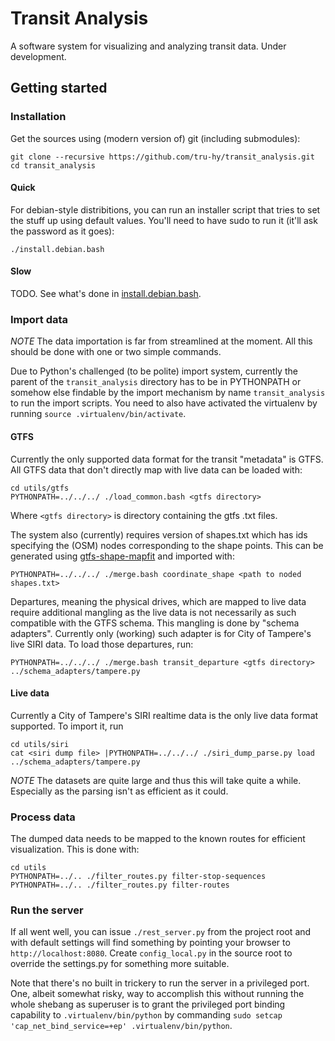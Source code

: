 # Transit Analysis

A software system for visualizing and analyzing transit data.
Under development.

## Getting started

### Installation

Get the sources using (modern version of) git (including submodules):

    git clone --recursive https://github.com/tru-hy/transit_analysis.git
    cd transit_analysis

#### Quick

For debian-style distribitions, you can run an installer script that
tries to set the stuff up using default values. You'll need to have
sudo to run it (it'll ask the password as it goes):
   
    ./install.debian.bash



#### Slow

TODO. See what's done in [install.debian.bash](install.debian.bash).

### Import data

*NOTE* The data importation is far from streamlined at the moment.
All this should be done with one or two simple commands.

Due to Python's challenged (to be polite) import system, currently
the parent of the `transit_analysis` directory has to be in PYTHONPATH
or somehow else findable by the import mechanism by name `transit_analysis`
to run the import scripts. You need to also have activated the virtualenv
by running `source .virtualenv/bin/activate`.

#### GTFS

Currently the only supported data format for the transit "metadata" is GTFS.
All GTFS data that don't directly map with live data can be loaded with:

    cd utils/gtfs
    PYTHONPATH=../../../ ./load_common.bash <gtfs directory>

Where `<gtfs directory>` is directory containing the gtfs .txt files.

The system also (currently) requires version of shapes.txt which has ids specifying
the (OSM) nodes corresponding to the shape points. This can be generated
using [gtfs-shape-mapfit](https://github.com/tru-hy/gtfs_shape_mapfit) and imported
with:

    PYTHONPATH=../../../ ./merge.bash coordinate_shape <path to noded shapes.txt>

Departures, meaning the physical drives, which are mapped to live
data require additional mangling as the live data is not necessarily
as such compatible with the GTFS schema. This mangling is done by
"schema adapters". Currently only (working) such adapter is for
City of Tampere's live SIRI data. To load those departures, run:

    PYTHONPATH=../../../ ./merge.bash transit_departure <gtfs directory> ../schema_adapters/tampere.py

#### Live data

Currently a City of Tampere's SIRI realtime data is the only live data
format supported. To import it, run

    cd utils/siri
    cat <siri dump file> |PYTHONPATH=../../../ ./siri_dump_parse.py load ../schema_adapters/tampere.py

*NOTE* The datasets are quite large and thus this will take quite a while.
Especially as the parsing isn't as efficient as it could.

### Process data

The dumped data needs to be mapped to the known routes for efficient
visualization. This is done with:

    cd utils
    PYTHONPATH=../.. ./filter_routes.py filter-stop-sequences
    PYTHONPATH=../.. ./filter_routes.py filter-routes

### Run the server

If all went well, you can issue `./rest_server.py` from the project
root and with default settings will find something by pointing your
browser to `http://localhost:8080`. Create `config_local.py` in the source
root to override the settings.py for something more suitable.

Note that there's no built in trickery to run the server in a privileged
port. One, albeit somewhat risky, way to accomplish this without running
the whole shebang as superuser is to grant the privileged port binding
capability to `.virtualenv/bin/python` by commanding
`sudo setcap 'cap_net_bind_service=+ep' .virtualenv/bin/python`.

